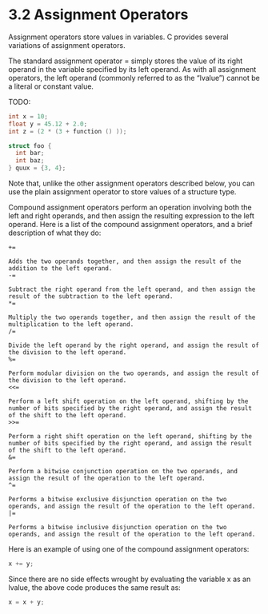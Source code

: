 # 3.2 Assignment Operators

Assignment operators store values in variables. C provides several variations of assignment operators.

The standard assignment operator = simply stores the value of its right operand in the variable specified by its left operand. As with all assignment operators, the left operand (commonly referred to as the “lvalue”) cannot be a literal or constant value.

TODO:
```c
int x = 10;
float y = 45.12 + 2.0;
int z = (2 * (3 + function () ));

struct foo {
  int bar;
  int baz;
} quux = {3, 4};
```

Note that, unlike the other assignment operators described below, you can use the plain assignment operator to store values of a structure type.

Compound assignment operators perform an operation involving both the left and right operands, and then assign the resulting expression to the left operand. Here is a list of the compound assignment operators, and a brief description of what they do:

    +=

    Adds the two operands together, and then assign the result of the addition to the left operand.
    -=

    Subtract the right operand from the left operand, and then assign the result of the subtraction to the left operand.
    *=

    Multiply the two operands together, and then assign the result of the multiplication to the left operand.
    /=

    Divide the left operand by the right operand, and assign the result of the division to the left operand.
    %=

    Perform modular division on the two operands, and assign the result of the division to the left operand.
    <<=

    Perform a left shift operation on the left operand, shifting by the number of bits specified by the right operand, and assign the result of the shift to the left operand.
    >>=

    Perform a right shift operation on the left operand, shifting by the number of bits specified by the right operand, and assign the result of the shift to the left operand.
    &=

    Perform a bitwise conjunction operation on the two operands, and assign the result of the operation to the left operand.
    ^=

    Performs a bitwise exclusive disjunction operation on the two operands, and assign the result of the operation to the left operand.
    |=

    Performs a bitwise inclusive disjunction operation on the two operands, and assign the result of the operation to the left operand.

Here is an example of using one of the compound assignment operators:

```c
x += y;
```

Since there are no side effects wrought by evaluating the variable x as an lvalue, the above code produces the same result as:

```c
x = x + y;
```
